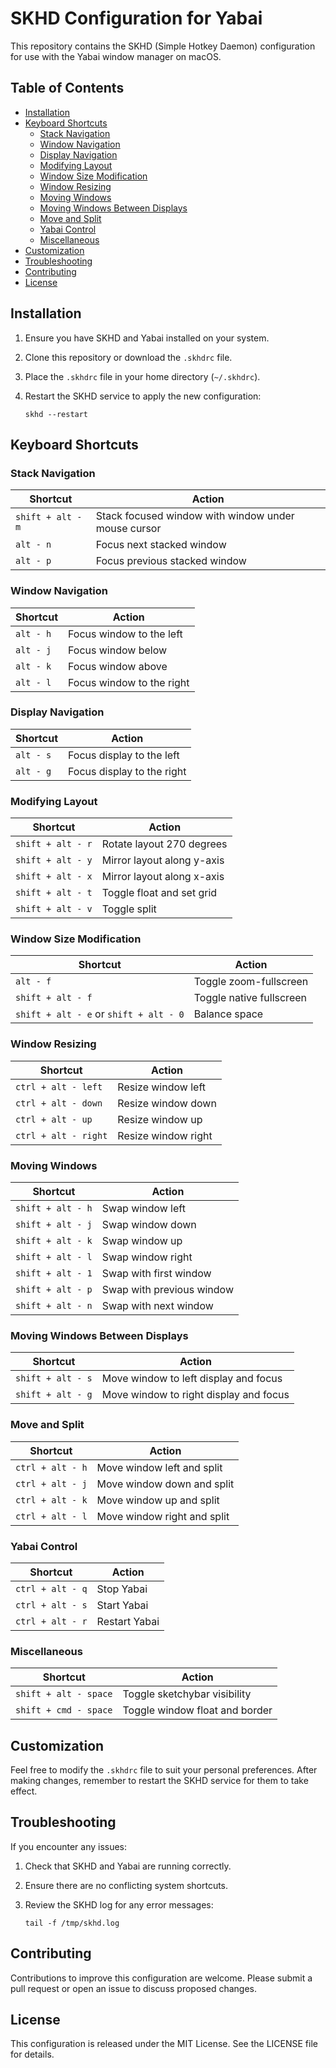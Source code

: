 # SKHD Configuration for Yabai

This repository contains the SKHD (Simple Hotkey Daemon) configuration for use with the Yabai window manager on macOS.

## Table of Contents

- [Installation](#installation)
- [Keyboard Shortcuts](#keyboard-shortcuts)
    - [Stack Navigation](#stack-navigation)
    - [Window Navigation](#window-navigation)
    - [Display Navigation](#display-navigation)
    - [Modifying Layout](#modifying-layout)
    - [Window Size Modification](#window-size-modification)
    - [Window Resizing](#window-resizing)
    - [Moving Windows](#moving-windows)
    - [Moving Windows Between Displays](#moving-windows-between-displays)
    - [Move and Split](#move-and-split)
    - [Yabai Control](#yabai-control)
    - [Miscellaneous](#miscellaneous)
- [Customization](#customization)
- [Troubleshooting](#troubleshooting)
- [Contributing](#contributing)
- [License](#license)

## Installation

1. Ensure you have SKHD and Yabai installed on your system.
2. Clone this repository or download the `.skhdrc` file.
3. Place the `.skhdrc` file in your home directory (`~/.skhdrc`).
4. Restart the SKHD service to apply the new configuration:

   ```
   skhd --restart
   ```

## Keyboard Shortcuts

### Stack Navigation

| Shortcut          | Action                                              |
|-------------------|-----------------------------------------------------|
| `shift + alt - m` | Stack focused window with window under mouse cursor |
| `alt - n`         | Focus next stacked window                           |
| `alt - p`         | Focus previous stacked window                       |

### Window Navigation

| Shortcut  | Action                    |
|-----------|---------------------------|
| `alt - h` | Focus window to the left  |
| `alt - j` | Focus window below        |
| `alt - k` | Focus window above        |
| `alt - l` | Focus window to the right |

### Display Navigation

| Shortcut  | Action                     |
|-----------|----------------------------|
| `alt - s` | Focus display to the left  |
| `alt - g` | Focus display to the right |

### Modifying Layout

| Shortcut          | Action                     |
|-------------------|----------------------------|
| `shift + alt - r` | Rotate layout 270 degrees  |
| `shift + alt - y` | Mirror layout along y-axis |
| `shift + alt - x` | Mirror layout along x-axis |
| `shift + alt - t` | Toggle float and set grid  |
| `shift + alt - v` | Toggle split               |

### Window Size Modification

| Shortcut                               | Action                   |
|----------------------------------------|--------------------------|
| `alt - f`                              | Toggle zoom-fullscreen   |
| `shift + alt - f`                      | Toggle native fullscreen |
| `shift + alt - e` or `shift + alt - 0` | Balance space            |

### Window Resizing

| Shortcut             | Action              |
|----------------------|---------------------|
| `ctrl + alt - left`  | Resize window left  |
| `ctrl + alt - down`  | Resize window down  |
| `ctrl + alt - up`    | Resize window up    |
| `ctrl + alt - right` | Resize window right |

### Moving Windows

| Shortcut          | Action                    |
|-------------------|---------------------------|
| `shift + alt - h` | Swap window left          |
| `shift + alt - j` | Swap window down          |
| `shift + alt - k` | Swap window up            |
| `shift + alt - l` | Swap window right         |
| `shift + alt - 1` | Swap with first window    |
| `shift + alt - p` | Swap with previous window |
| `shift + alt - n` | Swap with next window     |

### Moving Windows Between Displays

| Shortcut          | Action                                 |
|-------------------|----------------------------------------|
| `shift + alt - s` | Move window to left display and focus  |
| `shift + alt - g` | Move window to right display and focus |

### Move and Split

| Shortcut         | Action                      |
|------------------|-----------------------------|
| `ctrl + alt - h` | Move window left and split  |
| `ctrl + alt - j` | Move window down and split  |
| `ctrl + alt - k` | Move window up and split    |
| `ctrl + alt - l` | Move window right and split |

### Yabai Control

| Shortcut         | Action        |
|------------------|---------------|
| `ctrl + alt - q` | Stop Yabai    |
| `ctrl + alt - s` | Start Yabai   |
| `ctrl + alt - r` | Restart Yabai |

### Miscellaneous

| Shortcut              | Action                         |
|-----------------------|--------------------------------|
| `shift + alt - space` | Toggle sketchybar visibility   |
| `shift + cmd - space` | Toggle window float and border |

## Customization

Feel free to modify the `.skhdrc` file to suit your personal preferences. After making changes, remember to restart the
SKHD service for them to take effect.

## Troubleshooting

If you encounter any issues:

1. Check that SKHD and Yabai are running correctly.
2. Ensure there are no conflicting system shortcuts.
3. Review the SKHD log for any error messages:

   ```
   tail -f /tmp/skhd.log
   ```

## Contributing

Contributions to improve this configuration are welcome. Please submit a pull request or open an issue to discuss
proposed changes.

## License

This configuration is released under the MIT License. See the LICENSE file for details.
